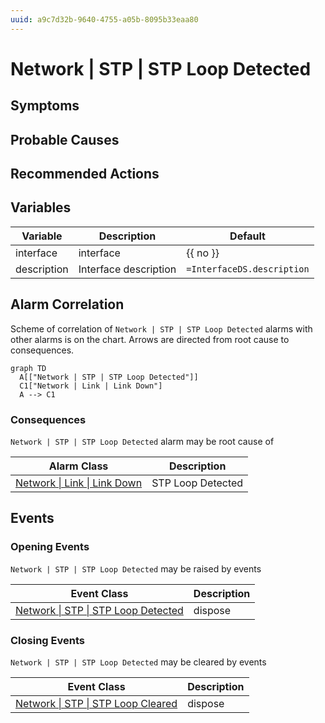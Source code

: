 ```yaml
---
uuid: a9c7d32b-9640-4755-a05b-8095b33eaa80
---
```

# Network | STP | STP Loop Detected

## Symptoms

## Probable Causes

## Recommended Actions

## Variables

Variable | Description | Default
--- | --- | ---
interface | interface | {{ no }}
description | Interface description | `=InterfaceDS.description`

## Alarm Correlation

Scheme of correlation of `Network | STP | STP Loop Detected` alarms with other alarms is on the chart. 
Arrows are directed from root cause to consequences.

```mermaid
graph TD
  A[["Network | STP | STP Loop Detected"]]
  C1["Network | Link | Link Down"]
  A --> C1
```

### Consequences
`Network | STP | STP Loop Detected` alarm may be root cause of

Alarm Class | Description
--- | ---
[Network \| Link \| Link Down](../link/link-down.md) | STP Loop Detected

## Events

### Opening Events
`Network | STP | STP Loop Detected` may be raised by events

Event Class | Description
--- | ---
[Network \| STP \| STP Loop Detected](../../../event-classes/network/stp/stp-loop-detected.md) | dispose

### Closing Events
`Network | STP | STP Loop Detected` may be cleared by events

Event Class | Description
--- | ---
[Network \| STP \| STP Loop Cleared](../../../event-classes/network/stp/stp-loop-cleared.md) | dispose
